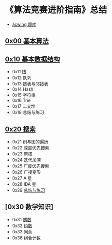 # 《算法竞赛进阶指南》总结

- [acwing 题库](https://www.acwing.com/activity/content/6/)

## [0x00 基本算法](./0x00/readme.md)

## [0x10 基本数据结构](./0x10/readme.md)

- 0x11 [栈](./0x10/0x11/readme.md)
- 0x12 队列
- 0x13 链表与邻接表
- 0x14 Hash
- 0x15 字符串
- 0x16 Trie
- 0x17 二叉堆
- 0x18 总结与练习

## [0x20 搜索](./0x20/readme.md)

- 0x21 树与图的遍历 
- 0x22 深度优先搜索 
- 0x23 剪枝 
- 0x24 迭代加深 
- 0x25 广度优先搜索 
- 0x26 广搜变形 
- 0x27 A 星 
- 0x28 IDA 星 
- 0x29 [总结与练习](./0x20/0x29/readme.md)

## [0x30 数学知识]

- 0x31 [质数](./0x30/0x31/readme.md) 
- 0x32 [约数](./0x30/0x32/readme.md)
- 0x33 同余
- 0x36 组合计数